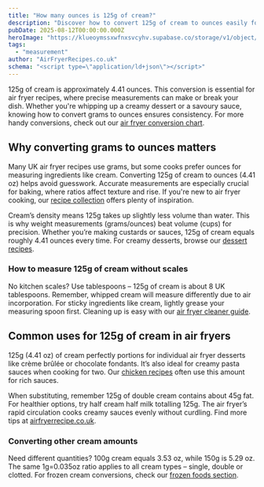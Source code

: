 ```yaml
---
title: "How many ounces is 125g of cream?"
description: "Discover how to convert 125g of cream to ounces easily for perfect air fryer recipes every time."
pubDate: 2025-08-12T00:00:00.000Z
heroImage: "https://klueoymssxwfnxsvcyhv.supabase.co/storage/v1/object/public/md/how-many-ounces-is-125g-of-cream-e87a23d0.webp"
tags:
  - "measurement"
author: "AirFryerRecipes.co.uk"
schema: "<script type=\"application/ld+json\"></script>"
---
```


<p>125g of cream is approximately 4.41 ounces. This conversion is essential for air fryer recipes, where precise measurements can make or break your dish. Whether you're whipping up a creamy dessert or a savoury sauce, knowing how to convert grams to ounces ensures consistency. For more handy conversions, check out our <a href=https://www.airfryerrecipe.co.uk/air-fryer-conversion-chart>air fryer conversion chart</a>.</p>  

<h2>Why converting grams to ounces matters</h2>  
<p>Many UK air fryer recipes use grams, but some cooks prefer ounces for measuring ingredients like cream. Converting 125g of cream to ounces (4.41 oz) helps avoid guesswork. Accurate measurements are especially crucial for baking, where ratios affect texture and rise. If you're new to air fryer cooking, our <a href=https://www.airfryerrecipe.co.uk/recipes>recipe collection</a> offers plenty of inspiration.</p>  

<p>Cream’s density means 125g takes up slightly less volume than water. This is why weight measurements (grams/ounces) beat volume (cups) for precision. Whether you’re making custards or sauces, 125g of cream equals roughly 4.41 ounces every time. For creamy desserts, browse our <a href=https://www.airfryerrecipe.co.uk/recipe-category/dessert>dessert recipes</a>.</p>  

<h3>How to measure 125g of cream without scales</h3>  
<p>No kitchen scales? Use tablespoons – 125g of cream is about 8 UK tablespoons. Remember, whipped cream will measure differently due to air incorporation. For sticky ingredients like cream, lightly grease your measuring spoon first. Cleaning up is easy with our <a href=https://www.airfryerrecipe.co.uk/air-fryer-cleaner>air fryer cleaner guide</a>.</p>  

<h2>Common uses for 125g of cream in air fryers</h2>  
<p>125g (4.41 oz) of cream perfectly portions for individual air fryer desserts like crème brûlée or chocolate fondants. It’s also ideal for creamy pasta sauces when cooking for two. Our <a href=https://www.airfryerrecipe.co.uk/recipe-category/chicken>chicken recipes</a> often use this amount for rich sauces.</p>  

<p>When substituting, remember 125g of double cream contains about 45g fat. For healthier options, try half cream half milk totalling 125g. The air fryer’s rapid circulation cooks creamy sauces evenly without curdling. Find more tips at <a href=https://www.airfryerrecipe.co.uk>airfryerrecipe.co.uk</a>.</p>  

<h3>Converting other cream amounts</h3>  
<p>Need different quantities? 100g cream equals 3.53 oz, while 150g is 5.29 oz. The same 1g=0.035oz ratio applies to all cream types – single, double or clotted. For frozen cream conversions, check our <a href=https://www.airfryerrecipe.co.uk/recipe-category/frozen-foods>frozen foods section</a>.</p>